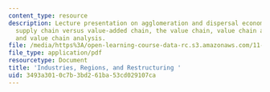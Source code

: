 ```yaml
---
content_type: resource
description: Lecture presentation on agglomeration and dispersal economies, globalization,
  supply chain versus value-added chain, the value chain, value chain activities,
  and value chain analysis.
file: /media/https%3A/open-learning-course-data-rc.s3.amazonaws.com/11-481j-analyzing-and-accounting-for-regional-economic-growth-spring-2009/3493a3010c7b3bd261ba53cd029107ca_MIT11_481Js09_lec10.pdf
file_type: application/pdf
resourcetype: Document
title: 'Industries, Regions, and Restructuring '
uid: 3493a301-0c7b-3bd2-61ba-53cd029107ca
---
```

